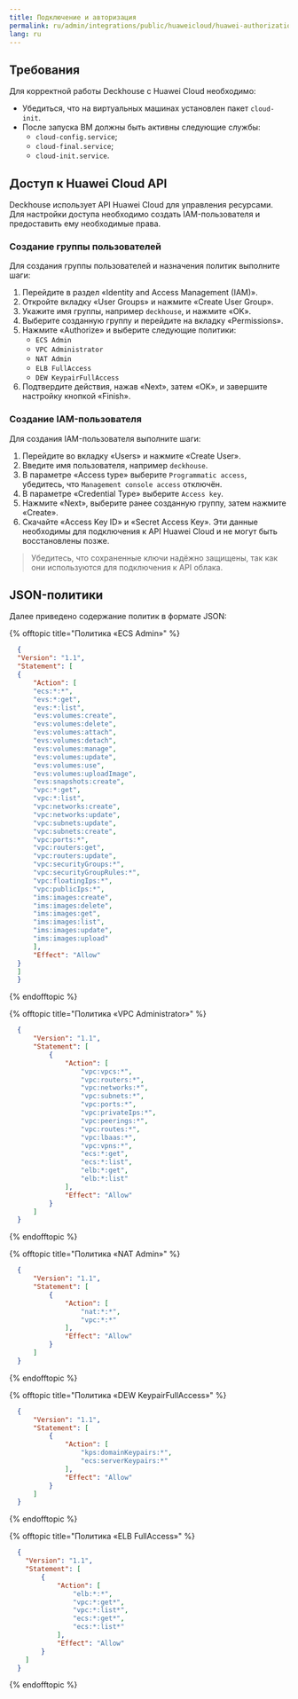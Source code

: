 ```yaml
---
title: Подключение и авторизация
permalink: ru/admin/integrations/public/huaweicloud/huawei-authorization.html
lang: ru
---
```


## Требования

Для корректной работы Deckhouse с Huawei Cloud необходимо:

- Убедиться, что на виртуальных машинах установлен пакет `cloud-init`.
- После запуска ВМ должны быть активны следующие службы:
  - `cloud-config.service`;
  - `cloud-final.service`;
  - `cloud-init.service`.

## Доступ к Huawei Cloud API

Deckhouse использует API Huawei Cloud для управления ресурсами. Для настройки доступа необходимо создать IAM-пользователя и предоставить ему необходимые права.

### Создание группы пользователей

Для создания группы пользователей и назначения политик выполните шаги:

1. Перейдите в раздел «Identity and Access Management (IAM)».
1. Откройте вкладку «User Groups» и нажмите «Create User Group».
1. Укажите имя группы, например `deckhouse`, и нажмите «OK».
1. Выберите созданную группу и перейдите на вкладку «Permissions».
1. Нажмите «Authorize» и выберите следующие политики:
   - `ECS Admin`
   - `VPC Administrator`
   - `NAT Admin`
   - `ELB FullAccess`
   - `DEW KeypairFullAccess`
1. Подтвердите действия, нажав «Next», затем «OK», и завершите настройку кнопкой «Finish».

### Создание IAM-пользователя

Для создания IAM-пользователя выполните шаги:

1. Перейдите во вкладку «Users» и нажмите «Create User».
1. Введите имя пользователя, например `deckhouse`.
1. В параметре «Access type» выберите `Programmatic access`, убедитесь, что `Management console access` отключён.
1. В параметре «Credential Type» выберите `Access key`.
1. Нажмите «Next», выберите ранее созданную группу, затем нажмите «Create».
1. Скачайте «Access Key ID» и «Secret Access Key». Эти данные необходимы для подключения к API Huawei Cloud и не могут быть восстановлены позже.

> Убедитесь, что сохраненные ключи надёжно защищены, так как они используются для подключения к API облака.

## JSON-политики

Далее приведено содержание политик в формате JSON:

{% offtopic title="Политика «ECS Admin»" %}

```json
  {
  "Version": "1.1",
  "Statement": [
  {
      "Action": [
      "ecs:*:*",
      "evs:*:get",
      "evs:*:list",
      "evs:volumes:create",
      "evs:volumes:delete",
      "evs:volumes:attach",
      "evs:volumes:detach",
      "evs:volumes:manage",
      "evs:volumes:update",
      "evs:volumes:use",
      "evs:volumes:uploadImage",
      "evs:snapshots:create",
      "vpc:*:get",
      "vpc:*:list",
      "vpc:networks:create",
      "vpc:networks:update",
      "vpc:subnets:update",
      "vpc:subnets:create",
      "vpc:ports:*",
      "vpc:routers:get",
      "vpc:routers:update",
      "vpc:securityGroups:*",
      "vpc:securityGroupRules:*",
      "vpc:floatingIps:*",
      "vpc:publicIps:*",
      "ims:images:create",
      "ims:images:delete",
      "ims:images:get",
      "ims:images:list",
      "ims:images:update",
      "ims:images:upload"
      ],
      "Effect": "Allow"
  }
  ]
  }
```

{% endofftopic %}

{% offtopic title="Политика «VPC Administrator»" %}

```json
  {
      "Version": "1.1",
      "Statement": [
          {
              "Action": [
                  "vpc:vpcs:*",
                  "vpc:routers:*",
                  "vpc:networks:*",
                  "vpc:subnets:*",
                  "vpc:ports:*",
                  "vpc:privateIps:*",
                  "vpc:peerings:*",
                  "vpc:routes:*",
                  "vpc:lbaas:*",
                  "vpc:vpns:*",
                  "ecs:*:get",
                  "ecs:*:list",
                  "elb:*:get",
                  "elb:*:list"
              ],
              "Effect": "Allow"
          }
      ]
  }
```

{% endofftopic %}

{% offtopic title="Политика «NAT Admin»" %}

```json
  {
      "Version": "1.1",
      "Statement": [
          {
              "Action": [
                  "nat:*:*",
                  "vpc:*:*"
              ],
              "Effect": "Allow"
          }
      ]
  }
```

{% endofftopic %}

{% offtopic title="Политика «DEW KeypairFullAccess»" %}

```json
  {
      "Version": "1.1",
      "Statement": [
          {
              "Action": [
                  "kps:domainKeypairs:*",
                  "ecs:serverKeypairs:*"
              ],
              "Effect": "Allow"
          }
      ]
  }
```

{% endofftopic %}

{% offtopic title="Политика «ELB FullAccess»" %}

```json
  {
    "Version": "1.1",
    "Statement": [
        {
            "Action": [
                "elb:*:*",
                "vpc:*:get*",
                "vpc:*:list*",
                "ecs:*:get*",
                "ecs:*:list*"
            ],
            "Effect": "Allow"
        }
    ]
  }
```

{% endofftopic %}
